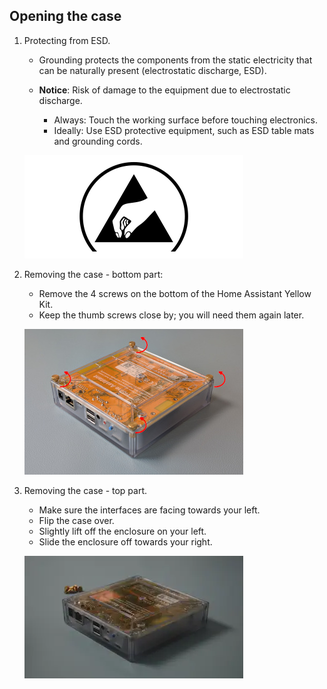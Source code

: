 ## Opening the case

1. Protecting from ESD.

   - Grounding protects the components from the static electricity that can be naturally present (electrostatic discharge, ESD).

   - **Notice**: Risk of damage to the equipment due to electrostatic discharge.
     - Always: Touch the working surface before touching electronics.
     - Ideally: Use ESD protective equipment, such as ESD table mats and grounding cords.

   ![icon indicating risk of electrostatic discharge (ESD), A triangle including a hand about to touch something](/static/img/yellow/step-2-esd.png)

2. Removing the case - bottom part:

   - Remove the 4 screws on the bottom of the Home Assistant Yellow Kit.
   - Keep the thumb screws close by; you will need them again later.

   ![image showing the bottom of the Yellow with arrows around the thumb-screws indicating counter-clockwise motion](/static/img/yellow/cm5-remove-thumb-screws.jpg)

3. Removing the case - top part.

   - Make sure the interfaces are facing towards your left.
   - Flip the case over.
   - Slightly lift off the enclosure on your left.
   - Slide the enclosure off towards your right.

   ![Clip showing the device from the top, then how to tilt the device and lifting the cover starting on the side away from the connectors](/static/img/yellow/step-4-open.webp)

